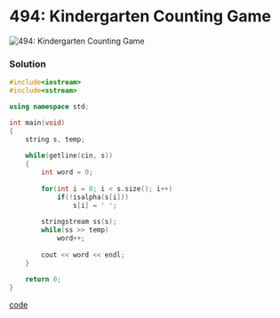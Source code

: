 # 494: Kindergarten Counting Game
![494: Kindergarten Counting Game]()

### Solution
```C++
#include<iostream>
#include<sstream>

using namespace std;

int main(void)
{
	string s, temp;
	
	while(getline(cin, s))
	{
		int word = 0;
	
		for(int i = 0; i < s.size(); i++)
			if(!isalpha(s[i]))
				s[i] = ' ';
		
		stringstream ss(s);
		while(ss >> temp)
			word++;
		
		cout << word << endl;
	}
	
	return 0;
}
```
[code](494.cpp)
